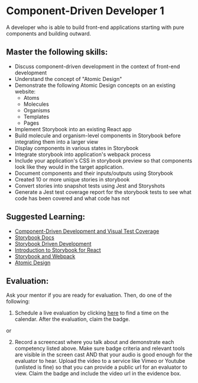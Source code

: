 # Component-Driven Developer 1

A developer who is able to build front-end applications starting with pure components and building outward.

## Master the following skills:

* Discuss component-driven development in the context of front-end development
* Understand the concept of "Atomic Design"
* Demonstrate the following Atomic Design concepts on an existing website:
  * Atoms
  * Molecules
  * Organisms
  * Templates
  * Pages
* Implement Storybook into an existing React app
* Build molecule and organism-level components in Storybook before integrating them into a larger view
* Display components in various states in Storybook
* Integrate storybook into application's webpack process
* Include your application's CSS in storybook preview so that components look like they would in the target application.
* Document components and their inputs/outputs using Storybook
* Created 10 or more unique stories in storybook
* Convert stories into snapshot tests using Jest and Storyshots
* Generate a Jest test coverage report for the storybook tests to see what code has been covered and what code has not

## Suggested Learning:

* [Component-Driven Development and Visual Test Coverage](https://www.youtube.com/watch?reload=9&v=UGnJ820L8-E)
* [Storybook Docs](https://storybook.js.org/)
* [Storybook Driven Development](https://medium.com/nulogy/storybook-driven-development-a3c517276c07)
* [Introduction to Storybook for React](https://storybook.js.org/docs/react/get-started/introduction)
* [Storybook and Webpack](https://storybook.js.org/docs/react/configure/webpack)
* [Atomic Design](https://bradfrost.com/blog/post/atomic-web-design/)

## Evaluation:

Ask your mentor if you are ready for evaluation. Then, do one of the following:

1. Schedule a live evaluation by clicking [here](http://evals.codex.academy) to find a time on the calendar. After the evaluation, claim the badge.

or

2. Record a screencast where you talk about and demonstrate each competency listed above. Make sure badge criteria and relevant tools are visible in the screen cast AND that your audio is good enough for the evaluator to hear. Upload the video to a service like Vimeo or Youtube (unlisted is fine) so that you can provide a public url for an evaluator to view. Claim the badge and include the video url in the evidence box.
